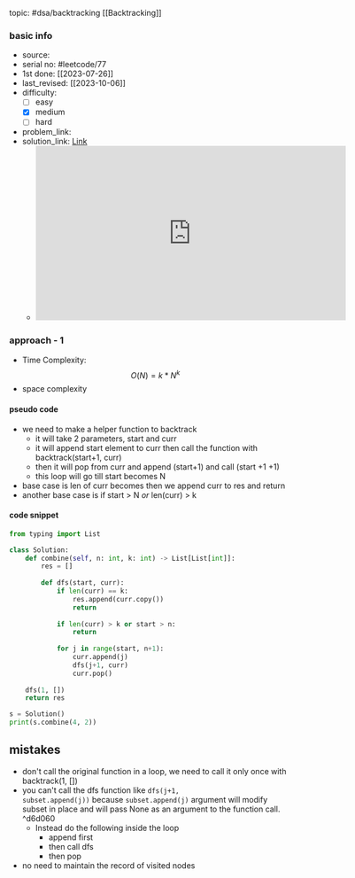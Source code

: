 topic: #dsa/backtracking [[Backtracking]]

### basic info
- source: 
- serial no: #leetcode/77
- 1st done: [[2023-07-26]]
- last_revised: [[2023-10-06]]
- difficulty:
	- [ ] easy
	- [x] medium
	- [ ] hard
- problem_link: 
- solution_link: [Link](https://www.youtube.com/watch?v=q0s6m7AiM7o)
	- <iframe width="560" height="315" src="https://www.youtube.com/embed/q0s6m7AiM7o" title="YouTube video player" frameborder="0" allow="accelerometer; autoplay; clipboard-write; encrypted-media; gyroscope; picture-in-picture; web-share" allowfullscreen></iframe>
### approach - 1
- Time Complexity: $$O(N) = k*N^k$$
- space complexity

#### pseudo code
- we need to make a helper function to backtrack
	- it will take 2 parameters, start and curr
	- it will append start element to curr then call the function with backtrack(start+1, curr)
	- then it will pop from curr and append (start+1) and call (start +1 +1)
	- this loop will go till start becomes N
- base case is len of curr becomes then we append curr to res and return 
- another base case is if start > N *or* len(curr) > k
#### code snippet
```python
from typing import List

class Solution:
	def combine(self, n: int, k: int) -> List[List[int]]:
		res = []
		
		def dfs(start, curr):
			if len(curr) == k:
				res.append(curr.copy())
				return
			
			if len(curr) > k or start > n:
				return
			
			for j in range(start, n+1):
				curr.append(j)
				dfs(j+1, curr)	
				curr.pop()
				
	dfs(1, [])
	return res

s = Solution()
print(s.combine(4, 2))
```

##  mistakes
- don't call the original function in a loop, we need to call it only once with backtrack(1, [])
- you can't call the dfs function like <code>dfs(j+1, subset.append(j))</code> because <code>subset.append(j)</code> argument will modify subset in place and will pass None as an argument to the function call.  ^d6d060
	- Instead do the following inside the loop
		-  append first 
		- then call dfs 
		- then pop
- no need to maintain the record of visited nodes